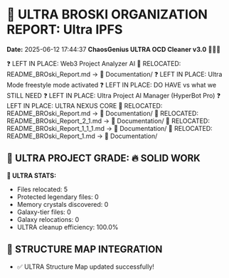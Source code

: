 # 🌌 ULTRA BROSKI ORGANIZATION REPORT: Ultra IPFS
**Date:** 2025-06-12 17:44:37
**ChaosGenius ULTRA OCD Cleaner v3.0** 🧠💜🌌

❓ LEFT IN PLACE: Web3 Project Analyzer AI
📁 RELOCATED: README_BROski_Report.md → 📝 Documentation/
❓ LEFT IN PLACE: Ultra Mode freestyle mode activated
❓ LEFT IN PLACE: DO HAVE vs what we STILL NEED
❓ LEFT IN PLACE: Ultra Project AI Manager (HyperBot Pro)
❓ LEFT IN PLACE: ULTRA NEXUS CORE
📁 RELOCATED: README_BROski_Report.md → 📝 Documentation/
📁 RELOCATED: README_BROski_Report_2_1.md → 📝 Documentation/
📁 RELOCATED: README_BROski_Report_1_1_1.md → 📝 Documentation/
📁 RELOCATED: README_BROski_Report_1.md → 📝 Documentation/

## 🌌 ULTRA PROJECT GRADE: 🔥 SOLID WORK
**🧠 ULTRA STATS:**
- Files relocated: 5
- Protected legendary files: 0
- Memory crystals discovered: 0
- Galaxy-tier files: 0
- Galaxy relocations: 0
- ULTRA cleanup efficiency: 100.0%

## 🔄 STRUCTURE MAP INTEGRATION
- ✅ ULTRA Structure Map updated successfully!
